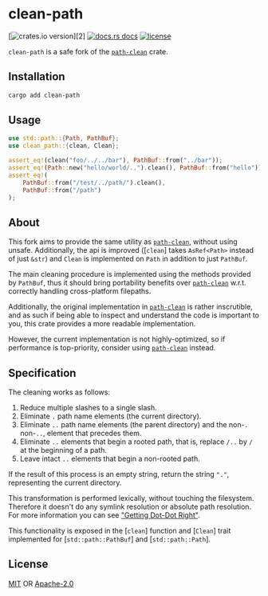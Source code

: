 # clean-path

[![crates.io version][1]][2]
[![docs.rs docs][5]][6]
[![license][7]][8]

`clean-path` is a safe fork of the
[`path-clean`](https://crates.io/crates/path-clean) crate.

## Installation

```sh
cargo add clean-path
```

## Usage

```rust
use std::path::{Path, PathBuf};
use clean_path::{clean, Clean};

assert_eq!(clean("foo/../../bar"), PathBuf::from("../bar"));
assert_eq!(Path::new("hello/world/..").clean(), PathBuf::from("hello"));
assert_eq!(
    PathBuf::from("/test/../path/").clean(),
    PathBuf::from("/path")
);
```

## About

This fork aims to provide the same utility as
[`path-clean`](https://crates.io/crates/path-clean), without using unsafe. Additionally, the api
is improved ([`clean`] takes `AsRef<Path>` instead of just `&str`) and `Clean` is implemented on
`Path` in addition to just `PathBuf`.

The main cleaning procedure is implemented using the methods provided by `PathBuf`, thus it should
bring portability benefits over [`path-clean`](https://crates.io/crates/path-clean) w.r.t. correctly
handling cross-platform filepaths.

Additionally, the original implementation in [`path-clean`](https://crates.io/crates/path-clean) is
rather inscrutible, and as such if being able to inspect and understand the code is important to
you, this crate provides a more readable implementation.

However, the current implementation is not highly-optimized, so if performance is top-priority,
consider using [`path-clean`](https://crates.io/crates/path-clean) instead.

## Specification

The cleaning works as follows:
1. Reduce multiple slashes to a single slash.
2. Eliminate `.` path name elements (the current directory).
3. Eliminate `..` path name elements (the parent directory) and the non-`.` non-`..`, element that precedes them.
4. Eliminate `..` elements that begin a rooted path, that is, replace `/..` by `/` at the beginning of a path.
5. Leave intact `..` elements that begin a non-rooted path.

If the result of this process is an empty string, return the
string `"."`, representing the current directory.

This transformation is performed lexically, without touching the filesystem. Therefore it doesn't do
any symlink resolution or absolute path resolution. For more information you can see ["Getting
Dot-Dot Right"](https://9p.io/sys/doc/lexnames.html).

This functionality is exposed in the [`clean`] function and [`Clean`] trait implemented for
[`std::path::PathBuf`] and [`std::path::Path`].

## License
[MIT](./LICENSE-MIT) OR [Apache-2.0](./LICENSE-APACHE)


[1]: https://img.shields.io/crates/v/clean-path.svg?style=flat-square
[4]: https://github.com/foo-jin/clean-path/actions
[5]: https://img.shields.io/badge/docs-latest-blue.svg?style=flat-square
[6]: https://docs.rs/clean-path
[7]: https://img.shields.io/crates/l/clean-path.svg?style=flat-square
[8]: #license

